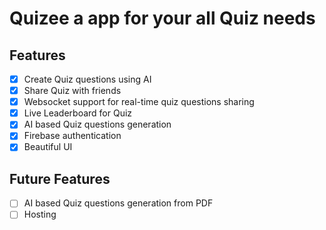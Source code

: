 # Quizee a app for your all Quiz needs

## Features

- [x] Create Quiz questions using AI
- [x] Share Quiz with friends
- [x] Websocket support for real-time quiz questions sharing
- [x] Live Leaderboard for Quiz
- [x] AI based Quiz questions generation
- [x] Firebase authentication
- [x] Beautiful UI

## Future Features

- [ ] AI based Quiz questions generation from PDF
- [ ] Hosting